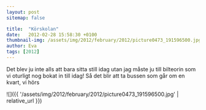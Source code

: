 ```yaml
---
layout: post
sitemap: false

title:  "Körskolan"
date:   2012-02-28 15:58:30 +0100
thumbnail-img: /assets/img/2012/february/2012/picture0473_191596500.jpg
author: Eva
tags: [2012]
---
```


Det blev ju inte alls att bara sitta still idag utan jag måste ju till bilteorin som vi oturligt nog bokat in till idag! Så det blir att ta bussen som går om en kvart, vi hörs

![]({{ '/assets/img/2012/february/2012/picture0473_191596500.jpg'  | relative_url }})


